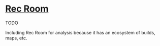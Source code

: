 # [Rec Room](https://recroom.com/)

<div class="warning">

TODO

Including Rec Room for analysis because it has an ecosystem
of builds, maps, etc.

</div>